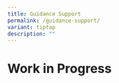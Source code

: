 ```yaml
---
title: Guidance Support
permalink: /guidance-support/
variant: tiptap
description: ""
---
```

<h1>Work in Progress</h1>
<p></p>